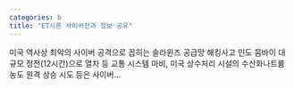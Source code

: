```yaml
---
categories: b
title: "ET시론 사이버전과 정보 공유"
---
```

미국 역사상 최악의 사이버 공격으로 꼽히는 솔라윈즈 공급망 해킹사고 인도 뭄바이 대규모 정전(12시간)으로 열차 등 교통 시스템 마비, 미국 상수처리 시설의 수산화나트륨 농도 원격 상승 시도 등은 사이버...